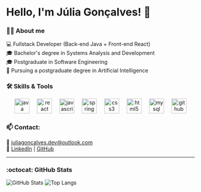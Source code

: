 <div>
  <h1>Hello, I'm Júlia Gonçalves! 👋</h1>
</div>

### 👩‍💻 About me

💻 Fullstack Developer (Back-end Java + Front-end React)   
🎓 Bachelor's degree in Systems Analysis and Development  
🎓 Postgraduate in Software Engineering  
🤖 Pursuing a postgraduate degree in Artificial Intelligence

### 🛠️  Skills & Tools

<div align="center">
  <img src="https://skillicons.dev/icons?i=java" height="40" alt="java logo"  />
  <img width="12" />
  <img src="https://skillicons.dev/icons?i=react" height="40" alt="react logo"  />
  <img width="12" />
  <img src="https://skillicons.dev/icons?i=js" height="40" alt="javascript logo"  />
  <img width="12" />
  <img src="https://skillicons.dev/icons?i=spring" height="40" alt="spring logo"  />
  <img width="12" />
  <img src="https://skillicons.dev/icons?i=css" height="40" alt="css3 logo"  />
  <img width="12" />
  <img src="https://skillicons.dev/icons?i=html" height="40" alt="html5 logo"  />
  <img width="12" />
  <img src="https://cdn.jsdelivr.net/gh/devicons/devicon/icons/mysql/mysql-original.svg" height="40" alt="mysql logo"  />
  <img width="12" />
  <img src="https://skillicons.dev/icons?i=github" height="40" alt="github logo"  />
</div>

### 📫 Contact: 
📧 juliagoncalves.dev@outlook.com  
🔗 [LinkedIn](https://www.linkedin.com/in/juliagoncaalves) | [GitHub](https://github.com/juliagoncaalves)

---

<h3>:octocat: GitHub Stats</h3>

![GitHub Stats](https://github-readme-stats.vercel.app/api?username=juliagoncaalves&show_icons=true&theme=jolly&count_private=true)  ![Top Langs](https://github-readme-stats.vercel.app/api/top-langs/?username=juliagoncaalves&layout=compact&theme=jolly&langs_count=8)
